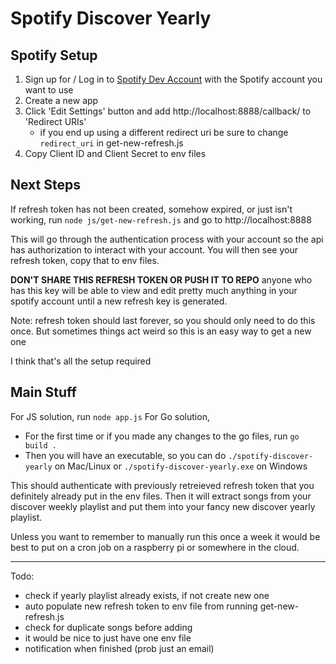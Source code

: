 # Spotify Discover Yearly

## Spotify Setup 
1. Sign up for / Log in to [Spotify Dev Account](https://developer.spotify.com/dashboard) with the Spotify account you want to use
2. Create a new app
3. Click 'Edit Settings' button and add http://localhost:8888/callback/ to 'Redirect URIs'
    - if you end up using a different redirect uri be sure to change `redirect_uri` in get-new-refresh.js
4. Copy Client ID and Client Secret to env files


## Next Steps
If refresh token has not been created, somehow expired, or just isn't working, run `node js/get-new-refresh.js` and go to http://localhost:8888

This will go through the authentication process with your account so the api has authorization to interact with your account.
You will then see your refresh token, copy that to env files. 

**DON'T SHARE THIS REFRESH TOKEN OR PUSH IT TO REPO** anyone who has this key will be able to view and edit pretty much anything in your spotify account until a new refresh key is generated.

Note: refresh token should last forever, so you should only need to do this once. But sometimes things act weird so this is an easy way to get a new one

I think that's all the setup required


## Main Stuff
For JS solution, run `node app.js`
For Go solution, 
- For the first time or if you made any changes to the go files, run `go build .`
- Then you will have an executable, so you can do `./spotify-discover-yearly` on Mac/Linux or `./spotify-discover-yearly.exe` on Windows

This should authenticate with previously retreieved refresh token that you definitely already put in the env files. Then it will extract songs from your discover weekly playlist and put them into your fancy new discover yearly playlist.

Unless you want to remember to manually run this once a week it would be best to put on a cron job on a raspberry pi or somewhere in the cloud.

---

Todo:
- check if yearly playlist already exists, if not create new one
- auto populate new refresh token to env file from running get-new-refresh.js
- check for duplicate songs before adding
- it would be nice to just have one env file
- notification when finished (prob just an email)